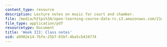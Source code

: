 ```yaml
---
content_type: resource
description: Lecture notes on music for court and chamber.
file: /media/https%3A/open-learning-course-data-rc.s3.amazonaws.com/21m-235-monteverdi-to-mozart-1600-1800-fall-2013/a8902e147bfe25b765bf4ba5cb434774_MIT21M_235_F13_Week_III_Cl.pdf
file_type: application/pdf
resourcetype: Document
title: 'Week III: Class notes'
uid: a8902e14-7bfe-25b7-65bf-4ba5cb434774
---
```

